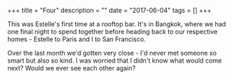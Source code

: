 +++
title = "Four"
description = ""
date = "2017-06-04"
tags = []
+++

This was Estelle's first time at a rooftop bar. It's in Bangkok, where we had one final night to spend together before heading back to our respective homes - Estelle to Paris and I to San Francisco.

Over the last month we'd gotten very close - I'd never met someone so smart but also so kind. I was worried that I didn't know what would come next? Would we ever see each other again?
